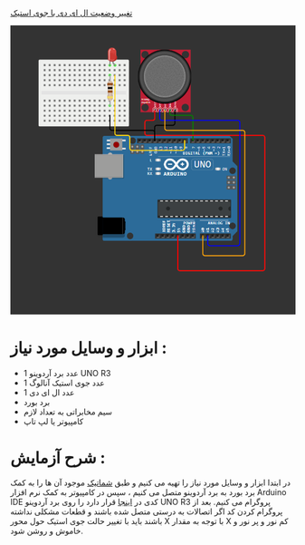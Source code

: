 #

[ تغییر وضعیت ال ای دی با جوی استیک ](https://github.com/mohsenkmt/MicroProcessor/blob/main/Arduino%20File/14030905/4%20Joystick%20LED%20Reaction/Joystick%20LED%20Reaction.ino)

<p align="center">
  <img src="https://github.com/mohsenkmt/MicroProcessor/blob/main/Photo/28_Joystick_LED_Reaction.jpeg" alt="Joystick " />
</p>


# ابزار و وسایل مورد نیاز :
* 1 عدد برد آردوینو UNO R3
* 1 عدد جوی استیک آنالوگ
* 1 عدد ال ای دی 
* برد بورد
* سیم مخابراتی به تعداد لازم
* کامپیوتر یا لپ تاپ

 # شرح آزمایش : 
 در ابتدا ابزار و وسایل مورد نیاز را تهیه می کنیم و طبق [شماتیک](https://github.com/mohsenkmt/MicroProcessor/blob/main/Photo/28_Joystick_LED_Reaction.jpeg) موجود آن ها را به کمک برد بورد به برد آردوینو متصل می کنیم ، سپس در کامپیوتر به کمک نرم افزار Arduino IDE کدی در [اینجا](https://github.com/mohsenkmt/MicroProcessor/blob/main/Arduino%20File/14030905/4%20Joystick%20LED%20Reaction/Joystick%20LED%20Reaction.ino) قرار دارد را روی برد آردوینو UNO R3 پروگرام می کنیم.
 بعد از پروگرام کردن کد اگر اتصالات به درستی متصل شده باشند و قطعات مشکلی نداشته باشند باید با تغییر حالت جوی استیک حول محور X با توجه به مقدار X  کم نور و پر نور و خاموش و روشن شود.


